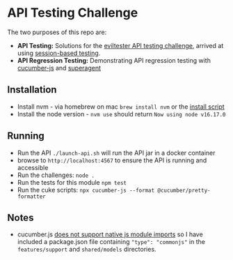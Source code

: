 # API Testing Challenge

The two purposes of this repo are: 
* **API Testing:** Solutions for the [eviltester API testing challenge](https://www.eviltester.com/page/tools/apichallenges/), arrived at using [session-based testing](https://www.satisfice.com/download/session-based-test-management). 
* **API Regression Testing:** Demonstrating API regression testing with [cucumber-js](https://github.com/cucumber/cucumber-js) and [superagent](https://github.com/visionmedia/superagent)

## Installation

* Install nvm - via homebrew on mac `brew install nvm` or the [install script](https://github.com/nvm-sh/nvm)
* Install the node version - `nvm use` should return `Now using node v16.17.0` 

## Running 

* Run the API `./launch-api.sh` will run the API jar in a docker container
* browse to `http://localhost:4567` to ensure the API is running and accessible
* Run the challenges: `node .`
* Run the tests for this module `npm test`
* Run the cuke scripts: `npx cucumber-js --format @cucumber/pretty-formatter`

## Notes

* cucumber.js [does not support native js module imports](https://github.com/cucumber/cucumber-js/issues/1304) so I have included a package.json file containing `"type": "commonjs"` in the `features/support` and `shared/models` directories. 